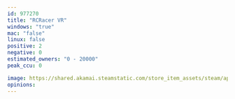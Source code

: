 ```yaml
---
id: 977270
title: "RCRacer VR"
windows: "true"
mac: "false"
linux: false
positive: 2
negative: 0
estimated_owners: "0 - 20000"
peak_ccu: 0

image: https://shared.akamai.steamstatic.com/store_item_assets/steam/apps/977270/header.jpg?t=1633706689
opinions:
---
```

